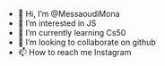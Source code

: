 - 👋 Hi, I’m @MessaoudiMona
- 👀 I’m interested in JS
- 🌱 I’m currently learning Cs50
- 💞️ I’m looking to collaborate on github
- 📫 How to reach me <Link to="Instagram">Instagram</Link>

<!---
MessaoudiMona/MessaoudiMona is a ✨ special ✨ repository because its `README.md` (this file) appears on your GitHub profile.
You can click the Preview link to take a look at your changes.
--->
